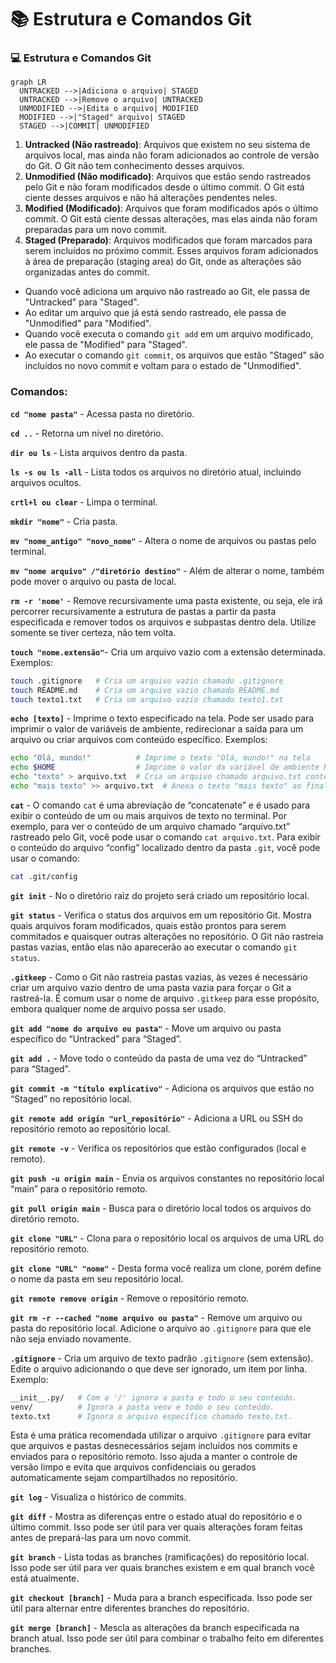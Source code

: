 # :books: Estrutura e Comandos Git 

### :computer: Estrutura e Comandos Git

```mermaid
graph LR
  UNTRACKED -->|Adiciona o arquivo| STAGED
  UNTRACKED -->|Remove o arquivo| UNTRACKED
  UNMODIFIED -->|Edita o arquivo| MODIFIED
  MODIFIED -->|"Staged" arquivo| STAGED
  STAGED -->|COMMIT| UNMODIFIED
```

1. **Untracked (Não rastreado)**: Arquivos que existem no seu sistema de arquivos local, mas ainda não foram adicionados ao controle de versão do Git. O Git não tem conhecimento desses arquivos.
2. **Unmodified (Não modificado)**: Arquivos que estão sendo rastreados pelo Git e não foram modificados desde o último commit. O Git está ciente desses arquivos e não há alterações pendentes neles.
3. **Modified (Modificado)**: Arquivos que foram modificados após o último commit. O Git está ciente dessas alterações, mas elas ainda não foram preparadas para um novo commit.
4. **Staged (Preparado)**: Arquivos modificados que foram marcados para serem incluídos no próximo commit. Esses arquivos foram adicionados à área de preparação (staging area) do Git, onde as alterações são organizadas antes do commit.

- Quando você adiciona um arquivo não rastreado ao Git, ele passa de "Untracked" para "Staged".
- Ao editar um arquivo que já está sendo rastreado, ele passa de "Unmodified" para "Modified".
- Quando você executa o comando `git add` em um arquivo modificado, ele passa de "Modified" para "Staged".
- Ao executar o comando `git commit`, os arquivos que estão "Staged" são incluídos no novo commit e voltam para o estado de "Unmodified".

### Comandos:

**`cd "nome pasta"`** - Acessa pasta no diretório.

**`cd ..`** - Retorna um nível no diretório.

**`dir ou ls`** - Lista arquivos dentro da pasta.

**`ls -s ou ls -all`** - Lista todos os arquivos no diretório atual, incluindo arquivos ocultos.

**`crtl+l ou clear`** - Limpa o terminal.

**`mkdir "nome"`** - Cria pasta.

**`mv "nome_antigo" "novo_nome"`** - Altera o nome de arquivos ou pastas pelo terminal.

**`mv "nome arquivo" /"diretório destino"`** - Além de alterar o nome, também pode mover o arquivo ou pasta de local.

**`rm -r 'nome'`** - Remove recursivamente uma pasta existente, ou seja, ele irá percorrer recursivamente a estrutura de pastas a partir da pasta especificada e remover todos os arquivos e subpastas dentro dela. Utilize somente se tiver certeza, não tem volta.

**`touch "nome.extensão"`**- Cria um arquivo vazio com a extensão determinada. Exemplos:

```bash
touch .gitignore   # Cria um arquivo vazio chamado .gitignore
touch README.md    # Cria um arquivo vazio chamado README.md
touch texto1.txt   # Cria um arquivo vazio chamado texto1.txt
```

**`echo [texto]`** - Imprime o texto especificado na tela. Pode ser usado para imprimir o valor de variáveis de ambiente, redirecionar a saída para um arquivo ou criar arquivos com conteúdo específico. Exemplos:

```bash
echo "Olá, mundo!"          # Imprime o texto "Olá, mundo!" na tela
echo $HOME                  # Imprime o valor da variável de ambiente HOME na tela
echo "texto" > arquivo.txt  # Cria um arquivo chamado arquivo.txt contendo o texto "texto"
echo "mais texto" >> arquivo.txt  # Anexa o texto "mais texto" ao final do arquivo arquivo.txt
```

**`cat`** - O comando `cat` é uma abreviação de “concatenate” e é usado para exibir o conteúdo de um ou mais arquivos de texto no terminal. Por exemplo, para ver o conteúdo de um arquivo chamado “arquivo.txt” rastreado pelo Git, você pode usar o comando `cat arquivo.txt`. Para exibir o conteúdo do arquivo “config” localizado dentro da pasta `.git`, você pode usar o comando:

```bash
cat .git/config
```

**`git init`** - No o diretório raiz do projeto será criado um repositório local.

**`git status`** - Verifica o status dos arquivos em um repositório Git. Mostra quais arquivos foram modificados, quais estão prontos para serem commitados e quaisquer outras alterações no repositório. O Git não rastreia pastas vazias, então elas não aparecerão ao executar o comando `git status`.

**`.gitkeep`** - Como o Git não rastreia pastas vazias, às vezes é necessário criar um arquivo vazio dentro de uma pasta vazia para forçar o Git a rastreá-la. É comum usar o nome de arquivo `.gitkeep` para esse propósito, embora qualquer nome de arquivo possa ser usado.

**`git add "nome do arquivo ou pasta"`** - Move um arquivo ou pasta específico do “Untracked” para “Staged”.

**`git add .`** - Move todo o conteúdo da pasta de uma vez do “Untracked” para “Staged”.

**`git commit -m "título explicativo"`** - Adiciona os arquivos que estão no “Staged” no repositório local.

**`git remote add origin "url_repositório"`** - Adiciona a URL ou SSH do repositório remoto ao repositório local.

**`git remote -v`** - Verifica os repositórios que estão configurados (local e remoto).

**`git push -u origin main`** - Envia os arquivos constantes no repositório local “main” para o repositório remoto.

**`git pull origin main`** - Busca para o diretório local todos os arquivos do diretório remoto.

**`git clone "URL"`** - Clona para o repositório local os arquivos de uma URL do repositório remoto.

**`git clone "URL" "nome"`** - Desta forma você realiza um clone, porém define o nome da pasta em seu repositório local.

**`git remote remove origin`** - Remove o repositório remoto.

**`git rm -r --cached "nome arquivo ou pasta"`** - Remove um arquivo ou pasta do repositório local. Adicione o arquivo ao `.gitignore` para que ele não seja enviado novamente.

**`.gitignore`** - Cria um arquivo de texto padrão `.gitignore` (sem extensão). Edite o arquivo adicionando o que deve ser ignorado, um item por linha. Exemplo:

```bash
__init__.py/   # Com a '/' ignora a pasta e todo o seu conteúdo.
venv/          # Ignora a pasta venv e todo o seu conteúdo.
texto.txt      # Ignora o arquivo específico chamado texto.txt.
```

Esta é uma prática recomendada utilizar o arquivo `.gitignore` para evitar que arquivos e pastas desnecessários sejam incluídos nos commits e enviados para o repositório remoto. Isso ajuda a manter o controle de versão limpo e evita que arquivos confidenciais ou gerados automaticamente sejam compartilhados no repositório.

**`git log`** - Visualiza o histórico de commits.

**`git diff`** - Mostra as diferenças entre o estado atual do repositório e o último commit. Isso pode ser útil para ver quais alterações foram feitas antes de prepará-las para um novo commit.

**`git branch`** - Lista todas as branches (ramificações) do repositório local. Isso pode ser útil para ver quais branches existem e em qual branch você está atualmente.

**`git checkout [branch]`** - Muda para a branch especificada. Isso pode ser útil para alternar entre diferentes branches do repositório.

**`git merge [branch]`** - Mescla as alterações da branch especificada na branch atual. Isso pode ser útil para combinar o trabalho feito em diferentes branches.
